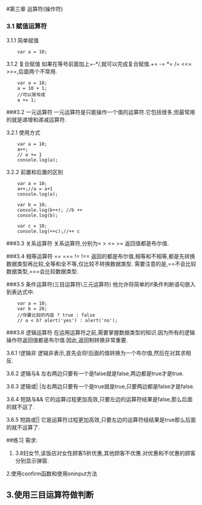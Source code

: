 #第三章 运算符(操作符)
### 3.1 赋值运算符
3.1.1 简单赋值
 
        var a = 10;

3.1.2 复合赋值
如果在等号前面加上+-*/,就可以完成复合赋值.+= -= *= /= <<= >>=,后面两个不常用.
  
        var a = 10;
        a = 10 + 1;
        //可以简写成
        a += 1;


###3.2 一元运算符
一元运算符是只能操作一个值的运算符.它包括很多,但最常用的就是递增和递减运算符.

3.2.1 使用方式

        var a = 10;
        a++;
        // a += 1
        console.log(a);

3.2.2 前置和后置的区别

        var a = 10;
        a++;//a = a+1
        console.log(a);

        var b = 10;
        console.log(b++); //b ++
        console.log(b);

        var c = 10;
        console.log(++c);//++ c

###3.3 关系运算符
关系运算符,分别为< > <= >= 返回值都是布尔值.

###3.4 相等运算符
== === != !== 返回的都是布尔值,相等和不相等,都是先转换数据类型再比较,全等和全不等,仅比较不转换数据类型.
需要注意的是,==不会比较数据类型,===会比较数据类型.

###3.5 条件运算符(三目运算符\三元运算符)
他允许将简单的if条件判断语句嵌入到表达式中.

        var a = 10;
        var b = 20;
        //你要比较的内容 ? true : false
        // a < b? alert('yes') : alert('no');

###3.6 逻辑运算符
在运用运算符之前,需要掌握数据类型的知识.因为所有的逻辑操作符返回值都是布尔值.因此,返回制转换非常重要.

3.6.1 !逻辑非
逻辑非表示,首先会将!后面的值转换为一个布尔值,然后在对其求相反.

3.6.2 逻辑与&
左右两边只要有一个是false就是false,两边都是true才是true.

3.6.3 逻辑或|
|左右两边只要有一个是true就是true,只要两边都是false才是false.

3.6.4 短路与&&
它的运算过程更加高效,只要左边的运算符结果是false,那么后面的就不运了.

3.6.5 短路或||
它是运算符过程更加高效,只要左边的运算符结结果是true那么后面的就不运算了.

##练习
需求:
1.  3.8妇女节,该饭店对女性顾客5折优惠,其他顾客不优惠.对优惠和不优惠的顾客分别显示弹窗.

2.使用confirm函数和使用oninput方法

3.使用三目运算符做判断
--------------